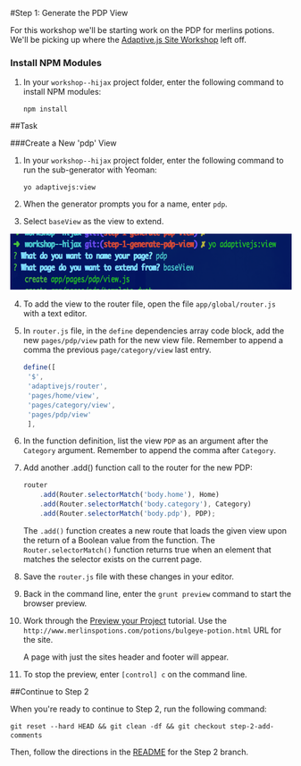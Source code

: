 #Step 1: Generate the PDP View

For this workshop we'll be starting work on the PDP for merlins potions. We'll be picking up where the [Adaptive.js Site Workshop](https://github.com/mobify/workshop--adaptivejs-site) left off.

### Install NPM Modules

1. In your `workshop--hijax` project folder, enter the following command to install NPM modules:

    ```
    npm install
    ```

##Task

###Create a New 'pdp' View

1. In your `workshop--hijax` project folder, enter the following command to run the sub-generator with Yeoman:

    ```
    yo adaptivejs:view
    ```

2. When the generator prompts you for a name, enter `pdp`.
3. Select `baseView` as the view to extend.

 <img src="https://raw.githubusercontent.com/mobify/workshop--hijax/step-1-generate-pdp-view/static/img/view-generator.png?token=AKTX6kbxgJ29NTPDMDieP7VQbWtAv1iSks5W1I0hwA%3D%3D" height="100" />

4. To add the view to the router file, open the file `app/global/router.js` with a text editor.
5. In `router.js` file, in the `define` dependencies array code block, add the new `pages/pdp/view` path for the new view file. Remember to append a comma the previous `page/category/view` last entry.

   ```javascript
   define([
    '$',
    'adaptivejs/router',
    'pages/home/view',
    'pages/category/view',
    'pages/pdp/view'
    ],
   ```

6. In the function definition, list the view `PDP` as an argument after the `Category` argument. Remember to append the comma after `Category`.


7. Add another .add() function call to the router for the new PDP:

    ```javascript
    router
        .add(Router.selectorMatch('body.home'), Home)
        .add(Router.selectorMatch('body.category'), Category)
        .add(Router.selectorMatch('body.pdp'), PDP);
    ```

    The `.add()` function creates a new route that loads the given view upon the return of a Boolean value from the function. The `Router.selectorMatch()` function returns true when an element that matches the selector exists on the current page.

8. Save the `router.js` file with these changes in your editor.
9. Back in the command line, enter the `grunt preview` command to start the browser preview.
10. Work through the [Preview your Project](http://adaptivejs.mobify.com/v1.0/docs/preview-your-project) tutorial.
    Use the `http://www.merlinspotions.com/potions/bulgeye-potion.html` URL for the site.

    A page with just the sites header and footer will appear.

11. To stop the preview, enter `[control] c` on the command line.

##Continue to Step 2

When you're ready to continue to Step 2, run the following command:

```
git reset --hard HEAD && git clean -df && git checkout step-2-add-comments
```

Then, follow the directions in the [README](https://github.com/mobify/workshop--hijax/blob/step-2-add-comments/README.md) for the Step 2 branch.